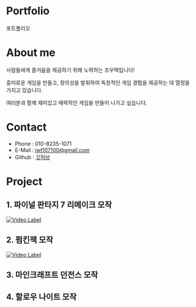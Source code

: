 # Portfolio
포트폴리오

# About me
사람들에게 즐거움을 제공하기 위해 노력하는 조우택입니다!

흥미로운 게임을 만들고, 창의성을 발휘하여 독창적인 게임 경험을 제공하는 데 열정을 가지고 있습니다. 

여러분과 함께 재미있고 매력적인 게임을 만들어 나가고 싶습니다.

# Contact
* Phone  : 010-8235-1071
* E-Mail : jwt107100@gmail.com
* Github : [깃허브](https://github.com/WOOTAEKJO, "깃허브")

# Project
## 1. 파이널 판타지 7 리메이크 모작
[![Video Label](http://img.youtube.com/vi/oPwEHSDcpRA/0.jpg)](https://www.youtube.com/watch?v=oPwEHSDcpRA)
## 2. 펌킨잭 모작
[![Video Label](http://img.youtube.com/vi/J6LO7nQVhc0&t/0.jpg)](https://www.youtube.com/watch?v=J6LO7nQVhc0&t=196s)
## 3. 마인크래프트 던전스 모작
## 4. 할로우 나이트 모작
